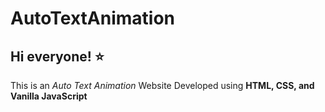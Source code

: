 # AutoTextAnimation

## Hi everyone! ⭐️
This is an *Auto Text Animation* Website 
Developed using **HTML, CSS, and Vanilla JavaScript**
